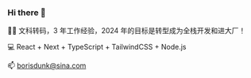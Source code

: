 ### Hi there 👋

👨‍💻 文科转码，3 年工作经验，2024 年的目标是转型成为全栈开发和进大厂！

💻 React + Next + TypeScript + TailwindCSS + Node.js

📫 borisdunk@sina.com
